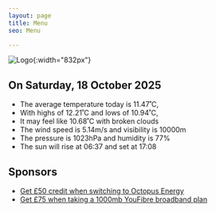 ```yaml
---
layout: page
title: Menu
seo: Menu

---
```


![Logo](/images/logo.jpg){:width="832px"}

<!-- weather_marker starts -->
## On Saturday, 18 October 2025

- The average temperature today is 11.47˚C,
- With highs of 12.21˚C and lows of 10.94˚C,
- It may feel like 10.68˚C with broken clouds
- The wind speed is 5.14m/s and visibility is 10000m
- The pressure is 1023hPa and humidity is 77%
- The sun will rise at 06:37 and set at 17:08

<!-- weather_marker ends -->

## Sponsors

- [Get £50 credit when switching to Octopus Energy](https://bit.ly/3oD1nnS)
- [Get £75 when taking a 1000mb YouFibre broadband plan](https://aklam.io/91zWhU?)
